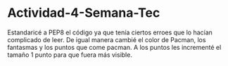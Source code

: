 # Actividad-4-Semana-Tec
Estandaricé a PEP8 el código ya que tenía ciertos erroes que lo hacían complicado de leer. De igual manera cambié el color de Pacman, los fantasmas y los puntos que come pacman.
A los puntos les incrementé el tamaño 1 punto para que fuera más visible. 
